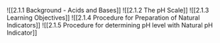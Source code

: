 ![[2.1.1 Background  - Acids and Bases]]
![[2.1.2 The pH Scale]]
![[2.1.3 Learning Objectives]]
![[2.1.4 Procedure for Preparation of Natural Indicators]]
![[2.1.5 Procedure for determining pH level with Natural pH Indicator]]